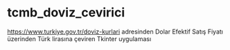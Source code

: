 # tcmb_doviz_cevirici

https://www.turkiye.gov.tr/doviz-kurlari adresinden Dolar Efektif Satış Fiyatı üzerinden Türk lirasına çeviren Tkinter uygulaması
